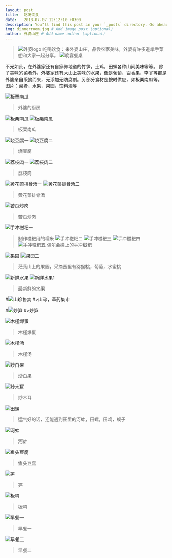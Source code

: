 ```yaml
---
layout: post
title:  吃喝饮食
date:   2018-07-07 12:12:10 +0300
description: You’ll find this post in your `_posts` directory. Go ahead and edit it and re-build the site to see your changes. # Add post description (optional)
img: dinnerroom.jpg # Add image post (optional)
author: 外婆山庄 # Add name author (optional)
---
```

>![外婆logo]({{site.baseurl}}/assets/img/logo.jpg)
>吃喝饮食：来外婆山庄，品尝农家美味，外婆有许多道拿手菜想和大家一起分享。
>![晚宴餐桌]({{site.baseurl}}/assets/img/dinnerroom.jpg)

不光如此，在外婆家还有自家养地道的竹笋，土鸡，田螺各种山间美味等等。
除了美味的菜肴外，外婆家还有大山上美味的水果，像是葡萄，百香果，李子等都是外婆亲自采摘而来，无添加无防腐剂。另部分食材是按时供应，如板栗南瓜等。
图片：菜肴，水果，果园，饮料酒等

![板栗南瓜]({{site.baseurl}}/assets/img/chufang.jpg)
>外婆的厨房

![板栗南瓜]({{site.baseurl}}/assets/img/banli.jpg)
![板栗南瓜]({{site.baseurl}}/assets/img/banli2.jpg)
>板栗南瓜

![烧豆腐一]({{site.baseurl}}/assets/img/shaodoufu.jpg)
![烧豆腐二]({{site.baseurl}}/assets/img/shaodoufu1.jpg)
>烧豆腐

![荔枝肉一]({{site.baseurl}}/assets/img/lizhi2.jpg)
![荔枝肉二]({{site.baseurl}}/assets/img/lizhi.jpg)
>荔枝肉

![黄花菜排骨汤一]({{site.baseurl}}/assets/img/huanghuacai.JPG)
![黄花菜排骨汤二]({{site.baseurl}}/assets/img/huanghuacai2.jpg)
>黄花菜排骨汤

![苦瓜炒肉]({{site.baseurl}}/assets/img/kuguachaorou.jpg)
>苦瓜炒肉

![手冲糍粑一]({{site.baseurl}}/assets/img/ciba1.jpg)
>制作糍粑用的糯米
>![手冲糍粑二]({{site.baseurl}}/assets/img/ciba2.jpg)
>![手冲糍粑三]({{site.baseurl}}/assets/img/ciba3.jpg)
>![手冲糍粑四]({{site.baseurl}}/assets/img/ciba5.jpg)
![手冲糍粑五]({{site.baseurl}}/assets/img/ciba4.jpg)
>偶尔会碰上的手冲糍粑

![果园]({{site.baseurl}}/assets/img/guoyuan.jpg)
![果园二]({{site.baseurl}}/assets/img/putao2.jpg)
>茫荡山上的果园，采摘园里有猕猴桃，葡萄，水蜜桃

![新鲜水果]({{site.baseurl}}/assets/img/cai3.jpg)
![新鲜水果1]({{site.baseurl}}/assets/img/putao.jpg)
>最新鲜的水果

#![山珍售卖]({{site.baseurl}}/assets/img/around27.jpg)
#>山珍，草药集市


#![炒笋]({{site.baseurl}}/assets/img/chaosun.jpg)
#>炒笋


![木槿爆蛋]({{site.baseurl}}/assets/img/mujingbaodan.jpg)
>木槿爆蛋

![木槿汤]({{site.baseurl}}/assets/img/mujingtang.jpg)
>木槿汤

![炒白果]({{site.baseurl}}/assets/img/baiguo.jpg)
>炒白果

![炒木耳]({{site.baseurl}}/assets/img/muer.jpg)
>炒木耳

![田螺]({{site.baseurl}}/assets/img/tianluo.jpg)
>运气好的话，还能遇到田里的河蚌，田螺，田鸡，蚬子

![河蚌]({{site.baseurl}}/assets/img/hebeng.jpg)
>河蚌

![鱼头豆腐]({{site.baseurl}}/assets/img/yutou.jpg)
>鱼头豆腐

![笋]({{site.baseurl}}/assets/img/sun.jpg)
>笋

![板鸭]({{site.baseurl}}/assets/img/banya.jpg)
>板鸭

![早餐一]({{site.baseurl}}/assets/img/zaocan2.jpg)
>早餐一

![早餐二]({{site.baseurl}}/assets/img/zaocan.jpg)
>早餐二
